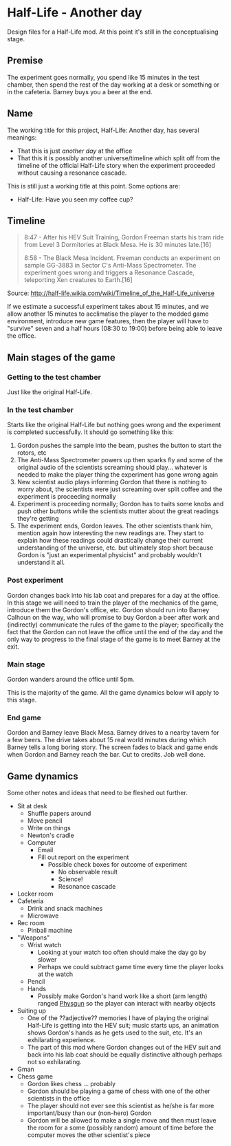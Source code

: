 # Half-Life - Another day

Design files for a Half-Life mod. At this point it's still in the conceptualising stage.



## Premise

The experiment goes normally, you spend like 15 minutes in the test chamber, then spend the rest of the day working at a desk or something or in the cafeteria. Barney buys you a beer at the end.



## Name

The working title for this project, Half-Life: Another day, has several meanings:

* That this is just *another day* at the office
* That this it is possibly another universe/timeline which split off from the timeline of the official Half-Life story when the experiment proceeded without causing a resonance cascade.

This is still just a working title at this point. Some options are:

* Half-Life: Have you seen my coffee cup?



## Timeline

> 8:47 - After his HEV Suit Training, Gordon Freeman starts his tram ride from Level 3 Dormitories at Black Mesa. He is 30 minutes late.[16]
>
> 8:58 - The Black Mesa Incident. Freeman conducts an experiment on sample GG-3883 in Sector C's Anti-Mass Spectrometer. The experiment goes wrong and triggers a Resonance Cascade, teleporting Xen creatures to Earth.[16]

Source: http://half-life.wikia.com/wiki/Timeline_of_the_Half-Life_universe

If we estimate a successful experiment takes about 15 minutes, and we allow another 15 minutes to acclimatise the player to the modded game environment, introduce new game features, then the player will have to "survive" seven and a half hours (08:30 to 19:00) before being able to leave the office.



## Main stages of the game

### Getting to the test chamber

Just like the original Half-Life.

### In the test chamber

Starts like the original Half-Life but nothing goes wrong and the experiment is completed successfully. It should go something like this:

1. Gordon pushes the sample into the beam, pushes the button to start the rotors, etc
2. The Anti-Mass Spectrometer powers up then sparks fly and some of the original audio of the scientists screaming should play... whatever is needed to make the player thing the experiment has gone wrong again
3. New scientist audio plays informing Gordon that there is nothing to worry about, the scientists were just screaming over split coffee and the experiment is proceeding normally
4. Experiment is proceeding normally; Gordon has to twits some knobs and push other buttons while the scientists mutter about the great readings they're getting
5. The experiment ends, Gordon leaves. The other scientists thank him, mention again how interesting the new readings are. They start to explain how these readings could drastically change their current understanding of the universe, etc. but ultimately stop short because Gordon is "just an experimental physicist" and probably wouldn't understand it all.

### Post experiment

Gordon changes back into his lab coat and prepares for a day at the office. In this stage we will need to train the player of the mechanics of the game, introduce them the Gordon's office, etc. Gordon should run into Barney Calhoun on the way, who will promise to buy Gordon a beer after work and (indirectly) communicate the rules of the game to the player; specifically the fact that the Gordon can not leave the office until the end of the day and the only way to progress to the final stage of the game is to meet Barney at the exit.

### Main stage

Gordon wanders around the office until 5pm.

This is the majority of the game. All the game dynamics below will apply to this stage.

### End game

Gordon and Barney leave Black Mesa. Barney drives to a nearby tavern for a few beers. The drive takes about 15 real world minutes during which Barney tells a long boring story. The screen fades to black and game ends when Gordon and Barney reach the bar. Cut to credits. Job well done.



## Game dynamics

Some other notes and ideas that need to be fleshed out further.

* Sit at desk
    * Shuffle papers around
    * Move pencil
    * Write on things
    * Newton's cradle
    * Computer
        * Email
        * Fill out report on the experiment
            * Possible check boxes for outcome of experiment
                * No observable result
                * Science!
                * Resonance cascade
* Locker room
* Cafeteria
    * Drink and snack machines
    * Microwave
* Rec room
    * Pinball machine
* "Weapons"
    * Wrist watch
        * Looking at your watch too often should make the day go by slower
        * Perhaps we could subtract game time every time the player looks at the watch
    * Pencil
    * Hands
        * Possibly make Gordon's hand work like a short (arm length) ranged [Physgun](http://half-life.wikia.com/wiki/Physgun) so the player can interact with nearby objects
* Suiting up
    * One of the ??adjective?? memories I have of playing the original Half-Life is getting into the HEV suit; music starts ups, an animation shows Gordon's hands as he gets used to the suit, etc. It's an exhilarating experience.
    * The part of this mod where Gordon changes out of the HEV suit and back into his lab coat should be equally distinctive although perhaps not so exhilarating.
* Gman
* Chess game
    * Gordon likes chess ... probably
    * Gordon should be playing a game of chess with one of the other scientists in the office
    * The player should not ever see this scientist as he/she is far more important/busy than our (non-hero) Gordon
    * Gordon will be allowed to make a single move and then must leave the room for a some (possibly random) amount of time before the computer moves the other scientist's piece
